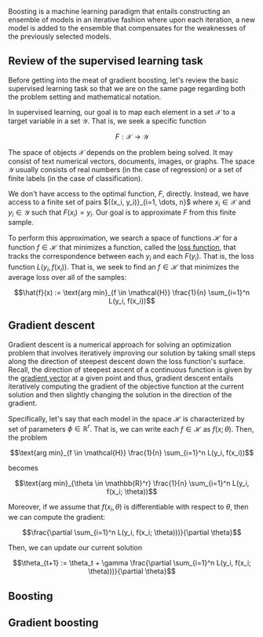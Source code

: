 

Boosting is a machine learning paradigm that entails constructing an ensemble of models in an iterative fashion where upon each iteration, a new model is added to the ensemble that compensates for the weaknesses of the previously selected models. 

Review of the supervised learning task
--------------------------------------

Before getting into the meat of gradient boosting, let's review the basic supervised learning task so that we are on the same page regarding both the problem setting and mathematical notation. 

In supervised learning, our goal is to map each element in a set $\mathcal{X}$ to a target variable in a set $\mathcal{Y}$. That is, we seek a specific function 

$$F: \mathcal{X} \rightarrow \mathcal{Y}$$

The space of objects $\mathcal{X}$ depends on the problem being solved. It may consist of text numerical vectors, documents, images, or graphs. The space $\mathcal{Y}$ usually consists of real numbers (in the case of regression) or a set of finite labels (in the case of classification). 

We don't have access to the optimal function, $F$, directly. Instead, we have access to a finite set of pairs $\{(x_i, y_i)}_{i=1, \dots, n}$ where $x_i \in \mathcal{X}$ and $y_i \in \mathcal{Y}$ such that $F(x_i) = y_i$.  Our goal is to approximate $F$ from this finite sample. 

To perform this approximation, we search a space of functions $\mathcal{H}$ for a function $f \in \mathcal{H}$ that minimizes a function, called the [loss function](https://en.wikipedia.org/wiki/Loss_function), that tracks the correspondence between each $y_i$ and each $F(y_i)$. That is, the loss function $L(y_i, f(x_i))$. That is, we seek to find an $f \in \mathcal{H}$ that minimizes the average loss over all of the samples:

$$\hat{f}(x) := \text{arg min}_{f \in \mathcal{H}} \frac{1}{n} \sum_{i=1}^n L(y_i, f(x_i))$$

Gradient descent
----------------

Gradient descent is a numerical approach for solving an optimization problem that involves iteratively improving our solution by taking small steps along the direction of steepest descent down the loss function's surface. Recall, the direction of steepest ascent of a continuous function is given by the [gradient vector]() at a given point and thus, gradient descent entails iteratively computing the gradient of the objective function at the current solution and then slightly changing the solution in the direction of the gradient. 

Specifically, let's say that each model in the space $\mathcal{H}$ is characterized by set of parameters $\phi \in \mathbb{R}^r$. That is, we can write each $f \in \mathcal{H}$ as $f(x; \theta)$. Then, the problem

$$\text{arg min}_{f \in \mathcal{H}} \frac{1}{n} \sum_{i=1}^n L(y_i, f(x_i))$$

becomes

$$\text{arg min}_{\theta \in \mathbb{R}^r} \frac{1}{n} \sum_{i=1}^n L(y_i, f(x_i; \theta))$$

Moreover, if we assume that $f(x_i, \theta)$ is differentiable with respect to $\theta$, then we can compute the gradient:

$$\frac{\partial \sum_{i=1}^n L(y_i, f(x_i; \theta)))}{\partial \theta}$$

Then, we can update our current solution 

$$\theta_{t+1} := \theta_t + \gamma \frac{\partial \sum_{i=1}^n L(y_i, f(x_i; \theta)))}{\partial \theta}$$


Boosting
--------


Gradient boosting
-----------------
